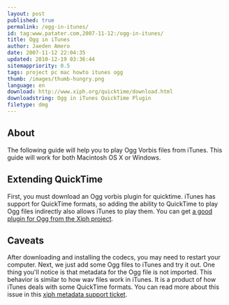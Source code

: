 ```yaml
---
layout: post
published: true
permalink: /ogg-in-itunes/
id: tag:www.patater.com,2007-11-12:/ogg-in-itunes/
title: Ogg in iTunes
author: Jaeden Amero
date: 2007-11-12 22:04:35
updated: 2010-12-19 03:36:44
sitemappriority: 0.5
tags: project pc mac howto itunes ogg
thumb: /images/thumb-hungry.png
language: en
download: http://www.xiph.org/quicktime/download.html
downloadstring: Ogg in iTunes QuickTime Plugin
filetype: dmg
---
```

<h2>About</h2>
<p>
The following guide will help you to play Ogg Vorbis files from iTunes.
This guide will work for both Macintosh OS X or Windows.
</p>
<!--break-->

<h2>Extending QuickTime</h2>
<p>
First, you must download an Ogg vorbis plugin for quicktime. iTunes has
support for QuickTime formats, so adding the ability to QuickTime to
play Ogg files indirectly also allows iTunes to play them. You can get
<a href="http://www.xiph.org/quicktime/download.html">a good plugin for
Ogg from the Xiph project</a>.
</p>

<h2>Caveats</h2>
<p>
After downloading and installing the codecs, you may need to restart
your computer. Next, we just add some Ogg files to iTunes and try it
out. One thing you'll notice is that metadata for the Ogg file is not
imported. This behavior is similar to how wav files work in iTunes. It
is a product of how iTunes deals with some QuickTime formats. You can
read more about this issue in this <a
href="https://trac.xiph.org/ticket/759">xiph metadata support
ticket</a>.
</p>
<div>

